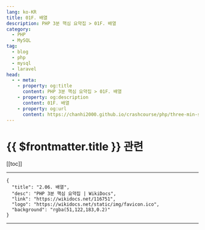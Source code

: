 ```yaml
---
lang: ko-KR
title: 01F. 배열
description: PHP 3분 핵심 요약집 > 01F. 배열
category: 
  - PHP
  - MySQL
tag: 
  - blog
  - php
  - mysql
  - laravel
head:
  - - meta:
    - property: og:title
      content: PHP 3분 핵심 요약집 > 01F. 배열
    - property: og:description
      content: 01F. 배열
    - property: og:url
      content: https://chanhi2000.github.io/crashcourse/php/three-min-summary/01-basics/01F.html
---
```


# {{ $frontmatter.title }} 관련

[[toc]]

---

```component VPCard
{
  "title": "2.06. 배열",
  "desc": "PHP 3분 핵심 요약집 | WikiDocs",
  "link": "https://wikidocs.net/116751",
  "logo": "https://wikidocs.net/static/img/favicon.ico",
  "background": "rgba(51,122,183,0.2)"
}
```

---

<TagLinks />